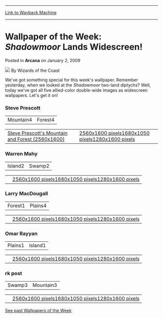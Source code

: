 
---
[Link to Wayback Machine](https://web.archive.org/web/20220702142629/https://magic.wizards.com/en/articles/archive/arcana/wallpaper-week-shadowmoor-lands-widescreen-2009-01-02)

[_metadata_:author]:- "Wizards of the Coast"
[_metadata_:description]:- "We've got something special for this week's wallpaper. Remember yesterday, when we looked at the Shadowmoor two-land diptychs? Well, today we've got all five allied-color double-wide images as widescreen wallpapers."
[_metadata_:generator]:- "Drupal 7 (http://drupal.org)"
[_metadata_:node]:- "663011"
[_metadata_:publish_date]:- "2009-01-02"
[_metadata_:source]:- "div-main-content"
[_metadata_:title]:- "Wallpaper of the Week: Shadowmoor Lands Widescreen!"
[_metadata_:wayback_capture_timestamp]:- "2022-07-02 14:26:29"
[_metadata_:wayback_raw_url]:- "https://web.archive.org/web/20220702142629id_/https://magic.wizards.com/en/articles/archive/arcana/wallpaper-week-shadowmoor-lands-widescreen-2009-01-02"
[_metadata_:wayback_url]:- "https://magic.wizards.com/en/articles/archive/arcana/wallpaper-week-shadowmoor-lands-widescreen-2009-01-02"
---


Wallpaper of the Week: *Shadowmoor* Lands Widescreen!
=====================================================



 Posted in **Arcana**
 on January 2, 2009 






![](https://media.magic.wizards.com/styles/auth_small/public/images/person/wizards_author.jpg)
By Wizards of the Coast











We've got something special for this week's wallpaper. Remember yesterday, when we looked at the *Shadowmoor* two-land diptychs? Well, today we've got all five allied-color double-wide images as widescreen wallpapers. Let's get it on!

### Steve Prescott



|  |  |
| --- | --- |
| Mountain4 | Forest4 |



|  |  |
| --- | --- |
| [Steve Prescott's Mountain and Forest (2560x1600)](/sites/mtg/files/image_legacy_migration/mtg/images/daily/wallpapers/StevePrescott_Landscape2560.jpg) | [2560x1600 pixels](/sites/mtg/files/image_legacy_migration/mtg/images/daily/wallpapers/StevePrescott_Landscape2560.jpg)[1680x1050 pixels](/sites/mtg/files/image_legacy_migration/mtg/images/daily/wallpapers/StevePrescott_Landscape1680.jpg)[1280x1600 pixels](/sites/mtg/files/image_legacy_migration/mtg/images/daily/wallpapers/StevePrescott_Landscape1280.jpg) |

### Warren Mahy



|  |  |
| --- | --- |
| Island2 | Swamp2 |



|  |  |
| --- | --- |
|  | [2560x1600 pixels](/sites/mtg/files/image_legacy_migration/mtg/images/daily/wallpapers/WarrenMahy_Landscape2560.jpg)[1680x1050 pixels](/sites/mtg/files/image_legacy_migration/mtg/images/daily/wallpapers/WarrenMahy_Landscape1680.jpg)[1280x1600 pixels](/sites/mtg/files/image_legacy_migration/mtg/images/daily/wallpapers/WarrenMahy_Landscape1280.jpg) |

### Larry MacDougall



|  |  |
| --- | --- |
| Forest1 | Plains4 |



|  |  |
| --- | --- |
|  | [2560x1600 pixels](/sites/mtg/files/image_legacy_migration/mtg/images/daily/wallpapers/LarryMacDougall_Landscape2560.jpg)[1680x1050 pixels](/sites/mtg/files/image_legacy_migration/mtg/images/daily/wallpapers/LarryMacDougall_Landscape1680.jpg)[1280x1600 pixels](/sites/mtg/files/image_legacy_migration/mtg/images/daily/wallpapers/LarryMacDougall_Landscape1280.jpg) |

### Omar Rayyan



|  |  |
| --- | --- |
| Plains1 | Island1 |



|  |  |
| --- | --- |
|  | [2560x1600 pixels](/sites/mtg/files/image_legacy_migration/mtg/images/daily/wallpapers/OmarRayyan_Landscape2560.jpg)[1680x1050 pixels](/sites/mtg/files/image_legacy_migration/mtg/images/daily/wallpapers/OmarRayyan_Landscape1680.jpg)[1280x1600 pixels](/sites/mtg/files/image_legacy_migration/mtg/images/daily/wallpapers/OmarRayyan_Landscape1280.jpg) |

### rk post



|  |  |
| --- | --- |
| Swamp3 | Mountain3 |



|  |  |
| --- | --- |
|  | [2560x1600 pixels](/sites/mtg/files/image_legacy_migration/mtg/images/daily/wallpapers/rkpost_Landscape2560.jpg)[1680x1050 pixels](/sites/mtg/files/image_legacy_migration/mtg/images/daily/wallpapers/rkpost_Landscape1680.jpg)[1280x1600 pixels](/sites/mtg/files/image_legacy_migration/mtg/images/daily/wallpapers/rkpost_Landscape1280.jpg) |

[See past Wallpapers of the Week](/en/articles/archive/wallpaper-week-archive-2003-11-10)







